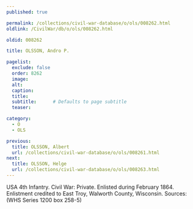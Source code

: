 ```yaml
---
published: true

permalink: /collections/civil-war-database/o/ols/008262.html
oldlink: /CivilWar/db/o/ols/008262.html

oldid: 008262

title: OLSSON, Andro P.

pagelist:
  exclude: false
  order: 8262
  image: 
  alt:
  caption:
  title:
  subtitle:      # Defaults to page subtitle
  teaser:

category: 
  - O 
  - OLS

previous:
  title: OLSSON, Albert
  url: /collections/civil-war-database/o/ols/008261.html  
next:
  title: OLSSON, Helge
  url: /collections/civil-war-database/o/ols/008263.html   
---
```

USA 4th Infantry. Civil War: Private. Enlisted during February 1864. Enlistment credited to East Troy, Walworth County, Wisconsin. Sources: (WHS Series 1200 box 258-5)